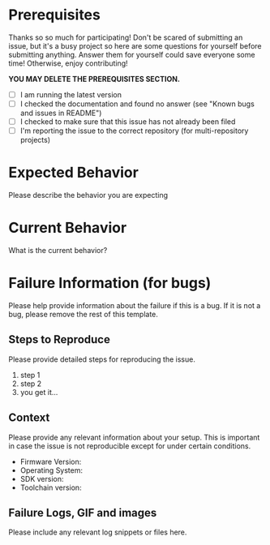 # Prerequisites

Thanks so so much for participating! Don't be scared of submitting an issue, but it's a busy project so
here are some questions for yourself before submitting anything. Answer them for yourself could save everyone some time!
Otherwise, enjoy contributing!

**YOU MAY DELETE THE PREREQUISITES SECTION.**

- [ ] I am running the latest version
- [ ] I checked the documentation and found no answer (see "Known bugs and issues in README")
- [ ] I checked to make sure that this issue has not already been filed
- [ ] I'm reporting the issue to the correct repository (for multi-repository projects)

# Expected Behavior

Please describe the behavior you are expecting

# Current Behavior

What is the current behavior?

# Failure Information (for bugs)

Please help provide information about the failure if this is a bug. If it is not a bug, please remove the rest of this template.

## Steps to Reproduce

Please provide detailed steps for reproducing the issue.

1. step 1
2. step 2
3. you get it...

## Context

Please provide any relevant information about your setup. This is important in case the issue is not reproducible except for under certain conditions.

* Firmware Version:
* Operating System:
* SDK version:
* Toolchain version:

## Failure Logs, GIF and images

Please include any relevant log snippets or files here.
